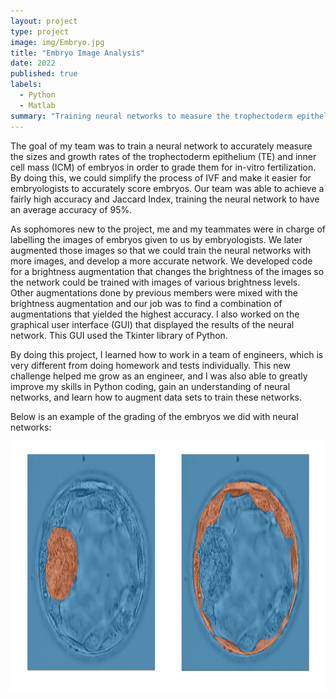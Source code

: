 ```yaml
---
layout: project
type: project
image: img/Embryo.jpg
title: "Embryo Image Analysis"
date: 2022
published: true
labels:
  - Python
  - Matlab
summary: "Training neural networks to measure the trophectoderm epithelium (TE) and inner cell mass (ICM) sizes and growth rate of embryos for use in in-vitro fertilization."
---
```

The goal of my team was to train a neural network to accurately measure the sizes and growth rates of the trophectoderm epithelium (TE) and inner cell mass (ICM) of embryos in order to grade them for in-vitro fertilization. By doing this, we could simplify the process of IVF and make it easier for embryologists to accurately score embryos. Our team was able to achieve a fairly high accuracy and Jaccard Index, training the neural network to have an average accuracy of 95%.

As sophomores new to the project, me and my teammates were in charge of labelling the images of embryos given to us by embryologists. We later augmented those images so that we could train the neural networks with more images, and develop a more accurate network. We developed code for a brightness augmentation that changes the brightness of the images so the network could be trained with images of various brightness levels. Other augmentations done by previous members were mixed with the brightness augmentation and our job was to find a combination of augmentations that yielded the highest accuracy. I also worked on the graphical user interface (GUI) that displayed the results of the neural network. This GUI used the Tkinter library of Python.

By doing this project, I learned how to work in a team of engineers, which is very different from doing homework and tests individually. This new challenge helped me grow as an engineer, and I was also able to greatly improve my skills in Python coding, gain an understanding of neural networks, and learn how to augment data sets to train these networks.

Below is an example of the grading of the embryos we did with neural networks:

<img src="../img/microvip.png" width="750" height="400">
